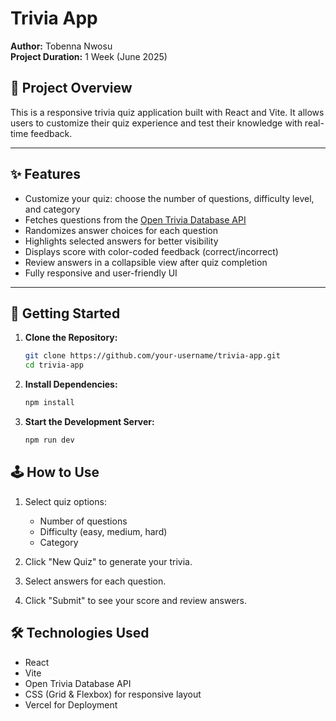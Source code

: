 # Trivia App

**Author:** Tobenna Nwosu  
**Project Duration:** 1 Week (June 2025)

## 🧠 Project Overview  
This is a responsive trivia quiz application built with React and Vite. It allows users to customize their quiz experience and test their knowledge with real-time feedback.

---

## ✨ Features

- Customize your quiz: choose the number of questions, difficulty level, and category  
- Fetches questions from the [Open Trivia Database API](https://opentdb.com/)  
- Randomizes answer choices for each question  
- Highlights selected answers for better visibility  
- Displays score with color-coded feedback (correct/incorrect)  
- Review answers in a collapsible view after quiz completion  
- Fully responsive and user-friendly UI  

---



## 🚀 Getting Started

1. **Clone the Repository:**
   ```bash
   git clone https://github.com/your-username/trivia-app.git
   cd trivia-app
   ```

2. **Install Dependencies:**
   ```bash
   npm install
   ```

3. **Start the Development Server:**
   ```bash
   npm run dev
   ```

## 🕹️ How to Use

1. Select quiz options:
   - Number of questions
   - Difficulty (easy, medium, hard)
   - Category

2. Click "New Quiz" to generate your trivia.

3. Select answers for each question.

4. Click "Submit" to see your score and review answers.

## 🛠️ Technologies Used

- React
- Vite
- Open Trivia Database API
- CSS (Grid & Flexbox) for responsive layout
- Vercel for Deployment

